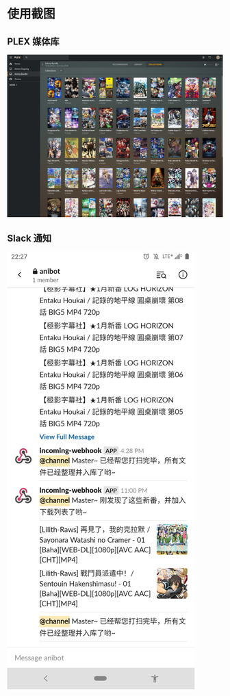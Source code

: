 # 使用截图

## PLEX 媒体库

![plex](https://github.com/TheNetAdmin/images/raw/master/animaid/plex.png)

## Slack 通知

![slack](https://github.com/TheNetAdmin/images/raw/master/animaid/slack.png)
